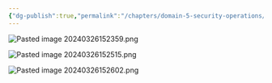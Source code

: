 ```yaml
---
{"dg-publish":true,"permalink":"/chapters/domain-5-security-operations/domain-5-security-operations/5-21-symmetric-encryption/","noteIcon":""}
---
```



![Pasted image 20240326152359.png](/img/user/Pasted%20image%2020240326152359.png)

![Pasted image 20240326152515.png](/img/user/Pasted%20image%2020240326152515.png)

![Pasted image 20240326152602.png](/img/user/Pasted%20image%2020240326152602.png)